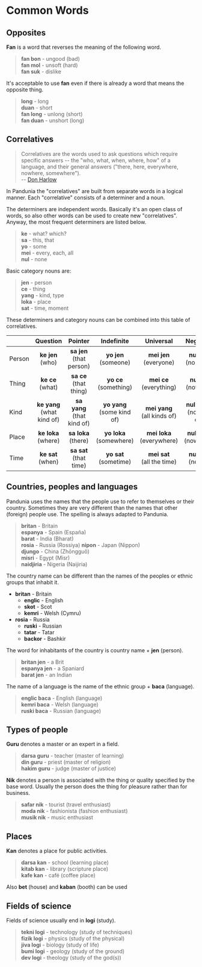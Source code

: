 Common Words
============

## Opposites

**Fan** is a word that reverses the meaning of the following word.

> **fan bon** - ungood (bad)  
> **fan mol** - unsoft (hard)  
> **fan suk** - dislike  

It's acceptable to use **fan** even if there is already a word that means the opposite thing.

> **long** - long  
> **duan** - short  
> **fan long** - unlong (short)  
> **fan duan** - unshort (long)  



## Correlatives

> Correlatives are the words used to ask questions which require specific answers -- the "who, what, when, where, how" of a language, and their general answers ("there, here, everywhere, nowhere, somewhere").  
> -- [Don Harlow](http://literaturo.org/HARLOW-Don/Esperanto/correlatives.html)

In Pandunia the "correlatives" are built from separate words in a logical manner. Each "correlative" consists of a determiner and a noun.

The determiners are independent words. Basically it's an open class of words, so also other words can be used to create new "correlatives". Anyway, the most frequent determiners are listed below.

> **ke** - what? which?  
> **sa** - this, that  
> **yo** - some  
> **mei** - every, each, all  
> **nul** - none  

Basic category nouns are:

> **jen** - person  
> **ce** - thing  
> **yang** - kind, type  
> **loka** - place  
> **sat** - time, moment  

These determiners and category nouns can be combined into this table of correlatives.

|             | Question                      | Pointer                       | Indefinite                    | Universal                      | Negative                     |
|-------------|:-----------------------------:|:-----------------------------:|:----------------------------:|:-------------------------------:|:----------------------------:|
| Person      | **ke jen**<br>(who)           | **sa jen**<br>(that person)   | **yo jen**<br>(someone)       | **mei jen**<br>(everyone)      | **nul jen**<br>(no-one)      |
| Thing       | **ke ce**<br>(what)           | **sa ce**<br>(that thing)     | **yo ce**<br>(something)      | **mei ce**<br>(everything)     | **nul ce**<br>(nothing)      |
| Kind        | **ke yang**<br>(what kind of) | **sa yang**<br>(that kind of) | **yo yang**<br>(some kind of) | **mei yang**<br>(all kinds of) | **nul yang**<br>(no kind of) |
| Place       | **ke loka**<br>(where)        | **sa loka**<br>(there)        | **yo loka**<br>(somewhere)    | **mei loka**<br>(everywhere)   | **nul loka**<br>(nowhere)    |
| Time        | **ke sat**<br>(when)          | **sa sat**<br>(that time)     | **yo sat**<br>(sometime)      | **mei sat**<br>(all the time)  | **nul sat**<br>(never)       |


## Countries, peoples and languages

Pandunia uses the names that the people use to refer to themselves or their country. Sometimes they are very different than the names that other (foreign) people use. The spelling is always adapted to Pandunia.

> **britan** - Britain  
> **espanya** - Spain (España)  
> **barat** - India (Bharat)  
> **rosia** - Russia (Rossiya)
> **nipon** - Japan (Nippon)  
> **djungo** - China (Zhōngguǒ)  
> **misri** - Egypt (Misr)  
> **naidjiria** - Nigeria (Naijiria)  

The country name can be different than the names of the peoples or ethnic groups that inhabit it.

- **britan** - Britain
    - **englic** - English
    - **skot** - Scot
    - **kemri** - Welsh (Cymru)
- **rosia** - Russia
    - **ruski** - Russian
    - **tatar** - Tatar
    - **backor** - Bashkir

The word for inhabitants of the country is country name + **jen** (person).

> **britan jen** - a Brit  
> **espanya jen** - a Spaniard  
> **barat jen** - an Indian  

The name of a language is the name of the ethnic group + **baca** (language).

> **englic baca** - English (language)  
> **kemri baca** - Welsh (language)  
> **ruski baca** - Russian (language)


## Types of people

**Guru** denotes a master or an expert in a field.

> **darsa guru** - teacher (master of learning)  
> **din guru** - priest (master of religion)  
> **hakim guru** - judge (master of justice)  

**Nik** denotes a person is associated with the thing or quality specified by the base word. Usually the person does the thing for pleasure rather than for business.

> **safar nik** - tourist (travel enthusiast)  
> **moda nik** - fashionista (fashion enthusiast)  
> **musik nik** - music enthusiast  


## Places

**Kan** denotes a place for public activities.

> **darsa kan** - school (learning place)  
> **kitab kan** - library (scripture place)  
> **kafe kan** - café (coffee place)  

Also **bet** (house) and **kaban** (booth) can be used


## Fields of science

Fields of science usually end in **logi** (study).

> **tekni logi** - technology (study of techniques)  
> **fizik logi** - physics (study of the physical)  
> **jiva logi** - biology (study of life)  
> **bumi logi** - geology (study of the ground)  
> **dev logi** - theology (study of the god(s))  


